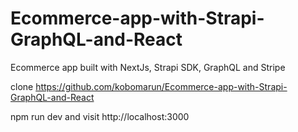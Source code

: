 # Ecommerce-app-with-Strapi-GraphQL-and-React
Ecommerce app built with NextJs, Strapi SDK, GraphQL and Stripe

clone https://github.com/kobomarun/Ecommerce-app-with-Strapi-GraphQL-and-React

npm run dev and visit http://localhost:3000
